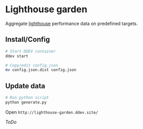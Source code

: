 # Lighthouse garden

Aggregate [lighthouse](https://github.com/GoogleChrome/lighthouse) performance data on predefined targets. 

## Install/Config

```bash
# Start DDEV container
ddev start
```

```bash
# Copy/edit config.json
mv config.json.dist config.json
```

## Update data

```bash
# Run python script
python generate.py
```

Open `http://lighthouse-garden.ddev.site/`

*ToDo*